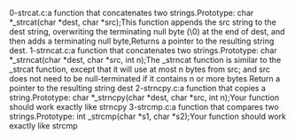 0-strcat.c:a function that concatenates two strings.Prototype: char *_strcat(char *dest, char *src);This function appends the src string to the dest string, overwriting the terminating null byte (\0) at the end of dest, and then adds a terminating null byte,Returns a pointer to the resulting string dest.
1-strncat.c:a function that concatenates two strings.Prototype: char *_strncat(char *dest, char *src, int n);The _strncat function is similar to the _strcat function, except that it will use at most n bytes from src; and src does not need to be null-terminated if it contains n or more bytes Return a pointer to the resulting string dest
2-strncpy.c:a function that copies a string.Prototype: char *_strncpy(char *dest, char *src, int n);Your function should work exactly like strncpy
3-strcmp.c:a function that compares two strings.Prototype: int _strcmp(char *s1, char *s2);Your function should work exactly like strcmp
